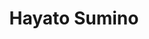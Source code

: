 ---
layout: post
category: concert
title: Hayato Sumino
artists: 
- Hayato Sumino
place: 
- La Scala
country: France
city: Paris
---